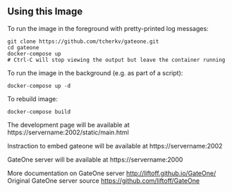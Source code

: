 Using this Image
----------------

To run the image in the foreground with pretty-printed log messages:

    git clone https://github.com/tcherkv/gateone.git
    cd gateone
    docker-compose up
    # Ctrl-C will stop viewing the output but leave the container running

To run the image in the background (e.g. as part of a script):

    docker-compose up -d

To rebuild image:

    docker-compose build


The development page will be available at https://servername:2002/static/main.html

Instraction to embed gateone will be available at https://servername:2002

GateOne server will be available at https://servername:2000

More documentation on GateOne server http://liftoff.github.io/GateOne/
Original GateOne server source https://github.com/liftoff/GateOne

